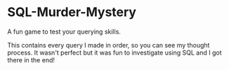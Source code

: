 # SQL-Murder-Mystery

A fun game to test your querying skills.

This contains every query I made in order, so you can see my thought process. It wasn't perfect but it was fun to investigate using SQL and I got there in the end!

